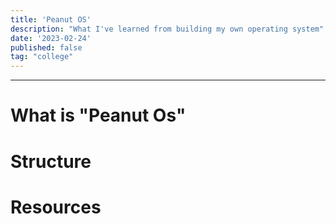 ```yaml
---
title: 'Peanut OS'
description: "What I've learned from building my own operating system"
date: '2023-02-24'
published: false
tag: "college"
---
```


<script>
  import SEO from '$lib/components/seo.svelte'
  import Image from '$lib/components/Image.svelte'
</script>
<SEO title={title} description={description}/>

<style>
  a:not(.link) {
    color: black;
    text-decoration: none;
  }
</style>
---

# What is "Peanut Os"

# Structure 

# Resources